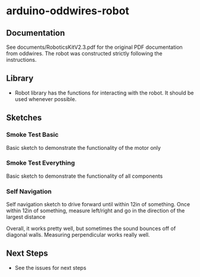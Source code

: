 # arduino-oddwires-robot

## Documentation
See documents/RoboticsKitV2.3.pdf for the original PDF documentation from oddwires.  The robot was constructed strictly following the instructions.


## Library
* Robot library has the functions for interacting with the robot.  It should be used whenever possible.


## Sketches

### Smoke Test Basic
Basic sketch to demonstrate the functionality of the motor only

### Smoke Test Everything
Basic sketch to demonstrate the functionality of all components

### Self Navigation
Self navigation sketch to drive forward until within 12in of something.  Once within 12in of something,
measure left/right and go in the direction of the largest distance

Overall, it works pretty well, but sometimes the sound bounces off of diagonal walls.  Measuring perpendicular works really well.


## Next Steps
* See the issues for next steps
